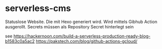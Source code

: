 # serverless-cms

Statuslose Website. Die mit Hexo generiert wird.
Wird mittels Gibhub Action ausgerollt.
Secrets müssen als Repository Secret hinterlegt sein

see 
https://hackernoon.com/build-a-serverless-production-ready-blog-b1583c0a5ac2
https://pakstech.com/blog/github-actions-gcloud/